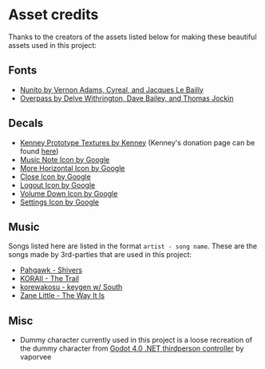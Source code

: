 # Asset credits

Thanks to the creators of the assets listed below for making these beautiful assets used in this project:

## Fonts

- [Nunito by Vernon Adams, Cyreal, and Jacques Le Bailly](https://fonts.google.com/specimen/Nunito)
- [Overpass by Delve Withrington, Dave Bailey, and Thomas Jockin](https://fonts.google.com/specimen/Overpass)

## Decals

- [Kenney Prototype Textures by Kenney](https://godotengine.org/asset-library/asset/780) (Kenney's donation page can be found [here](https://kenney.itch.io/kenney-donation))
- [Music Note Icon by Google](https://fonts.google.com/icons?selected=Material%20Icons%20Round%3Amusic_note%3A)
- [More Horizontal Icon by Google](https://fonts.google.com/icons?selected=Material%20Icons%20Outlined%3Amore_horiz%3A)
- [Close Icon by Google](https://fonts.google.com/icons?selected=Material%20Icons%20Round%3Aclose%3A)
- [Logout Icon by Google](https://fonts.google.com/icons?selected=Material%20Icons%20Round%3Alogout%3A)
- [Volume Down Icon by Google](https://fonts.google.com/icons?selected=Material%20Icons%20Round%3Avolume_down%3A)
- [Settings Icon by Google](https://fonts.google.com/icons?selected=Material%20Icons%20Round%3Asettings%3A)

## Music

Songs listed here are listed in the format `artist - song name`. These are the songs made by 3rd-parties that are used in this project:

- [Pahgawk - Shivers](https://www.newgrounds.com/audio/listen/1215548)
- [KORAII - The Trail](https://www.newgrounds.com/audio/listen/1139009)
- [korewakosu - keygen w/ South](https://www.newgrounds.com/audio/listen/1187165)
- [Zane Little - The Way It Is](https://www.newgrounds.com/audio/listen/1226171)

## Misc

- Dummy character currently used in this project is a loose recreation of the dummy character from [Godot 4.0 .NET thirdperson controller](https://github.com/vaporvee/gd-net-thirdpersoncontroller) by vaporvee
